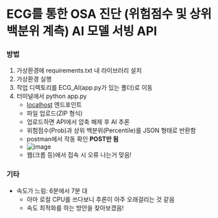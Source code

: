 # ECG를 통한 OSA 진단 (위험점수 및 상위 백분위 계측) AI 모델 서빙 API

### 방법
1. 가상환경에 requirements.txt 내 라이브러리 설치
2. 가상환경 실행
3. 작업 디렉토리를 ECG_AI(app.py가 있는 폴더)로 이동
4. 터미널에서 python app.py
   - [localhost](http://localhost:5000/upload) 엔드포인트
   - 파일 업로드(ZIP 형식)
   - 업로드하면 API에서 압축 해제 후 AI 추론
   - 위험점수(Prob)과 상위 백분위(Percentile)를 JSON 형태로 반환함
   -  postman에서 작동 확인 **POST만 됨**
   - ![image](https://github.com/jeaniejan/Capston/assets/121528605/1a75357f-d788-49cf-a668-16d500fceee0)
   - 웹(크롬 등)에서 접속 시 오류 나는거 맞음!
### 기타
- 속도가 느림: 6분에서 7분 대
     - 아마 로컬 CPU를 쓰다보니 추론이 아주 오래걸리는 것 같음
     - 속도 최적화를 하는 방안을 찾아보겠음!
